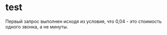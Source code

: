 # test
Первый запрос выполнен исходя из условия, что 0,04 - это стоимость одного звонка, а не минуты.
